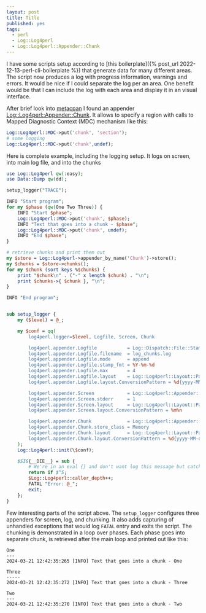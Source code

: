 ```yaml
---
layout: post
title: Title
published: yes
tags:
  - perl
  - Log::Log4perl
  - Log::Log4perl::Appender::Chunk
---
```

I have some scripts setup according to [this boilerplate]({% post_url 2022-12-13-perl-cli-boilerplate %}) that generate data for many different areas. The script now produces a log with progress information, warnings and errors. It would be nice if I could separate the log per an area. One benefit would be that I can include the log with each area and display it in an visual interface.

After brief look into [metacpan][1] I found an appender [Log::Log4perl::Appender::Chunk][2]. It allows to specify a region with calls to Mapped Diagnostic Context (MDC) mechanism like this:

```perl
Log::Log4perl::MDC->put('chunk', 'section');
# some logging
Log::Log4perl::MDC->put('chunk',undef);
```

Here is complete example, including the logging setup. It logs on screen, into main log file, and into the chunks

```perl
use Log::Log4perl qw(:easy);
use Data::Dump qw(dd);

setup_logger("TRACE");

INFO "Start program";
for my $phase (qw(One Two Three)) {
    INFO "Start $phase";
    Log::Log4perl::MDC->put('chunk', $phase);
    INFO "Text that goes into a chunk - $phase";
    Log::Log4perl::MDC->put('chunk', undef);
    INFO "End $phase";
}

# retrieve chunks and print them out
my $store = Log::Log4perl->appender_by_name('Chunk')->store();
my $chunks = $store->chunks();
for my $chunk (sort keys %$chunks) {
    print "$chunk\n" . ("-" x length $chunk) . "\n";
    print $chunks->{ $chunk }, "\n";
}

INFO "End program";


sub setup_logger {
    my ($level) = @_;

    my $conf = qq(
        log4perl.logger=$level, Logfile, Screen, Chunk

        log4perl.appender.Logfile           = Log::Dispatch::File::Stamped
        log4perl.appender.Logfile.filename  = log_chunks.log
        log4perl.appender.Logfile.mode      = append
        log4perl.appender.Logfile.stamp_fmt = %Y-%m-%d
        log4perl.appender.Logfile.max       = 4
        log4perl.appender.Logfile.layout    = Log::Log4perl::Layout::PatternLayout
        log4perl.appender.Logfile.layout.ConversionPattern = %d{yyyy-MM-dd HH:mm:ss:SSS} [%p] %m%n

        log4perl.appender.Screen            = Log::Log4perl::Appender::Screen
        log4perl.appender.Screen.stderr     = 1
        log4perl.appender.Screen.layout     = Log::Log4perl::Layout::PatternLayout
        log4perl.appender.Screen.layout.ConversionPattern = %m%n

        log4perl.appender.Chunk             = Log::Log4perl::Appender::Chunk
        log4perl.appender.Chunk.store_class = Memory        
        log4perl.appender.Chunk.layout      = Log::Log4perl::Layout::PatternLayout
        log4perl.appender.Chunk.layout.ConversionPattern = %d{yyyy-MM-dd HH:mm:ss:SSS} [%p] %m%n
    );
    Log::Log4perl::init(\$conf);

    $SIG{__DIE__} = sub {
        # We're in an eval {} and don't want log this message but catch it later
        return if $^S;
        $Log::Log4perl::caller_depth++;
        FATAL "Error: @_";
        exit;
    };
}
```

Few interesting parts of the script above. The `setup_logger` configures three appenders for screen, log, and chunking. It also adds capturing of unhandled exceptions that would log `FATAL` entry and exits the script. The chunking is demonstrated in a loop over phases. Each phase goes into separate chunk, is retrieved after the main loop and printed out like this:

```
One
---
2024-03-21 12:42:35:265 [INFO] Text that goes into a chunk - One

Three
-----
2024-03-21 12:42:35:272 [INFO] Text that goes into a chunk - Three

Two
---
2024-03-21 12:42:35:270 [INFO] Text that goes into a chunk - Two
```

[1]: https://metacpan.org
[2]: https://metacpan.org/pod/Log::Log4perl::Appender::Chunk

